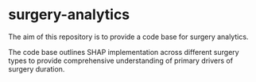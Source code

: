 # surgery-analytics

The aim of this repository is to provide a code base for surgery analytics. 

The code base outlines SHAP implementation across different surgery types to provide comprehensive understanding of primary drivers of surgery duration. 
